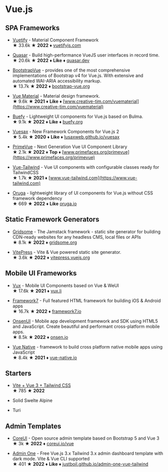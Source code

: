 # Vue.js

## SPA Frameworks

* [Vuetify](https://github.com/vuetifyjs/vuetify) - Material Component Framework  
&#9733; 33.6k &#9733; **2022** &#9830; [vuetifyjs.com](https://vuetifyjs.com)

* [Quasar](https://github.com/quasarframework/quasar) - Build high-performance VueJS user interfaces in record time.  
&#9733; 20.6k &#9733; **2022** &#9830; **Like** &#9830; [quasar.dev](https://quasar.dev)

* [BootstrapVue](https://github.com/bootstrap-vue/bootstrap-vue) - provides one of the most comprehensive implementations of Bootstrap v4 for Vue.js. With extensive and automated WAI-ARIA accessibility markup.  
&#9733; 13.7k &#9733; **2022** &#9830; [bootstrap-vue.org](https://bootstrap-vue.org)

* [Vue Material](https://github.com/vuematerial/vue-material) - Material design framework.  
&#9733; 9.6k &#9733; **2021** &#9830; **Like** &#9830; [www.creative-tim.com/vuematerial](https://www.creative-tim.com/vuematerial)

* [Buefy](https://github.com/buefy/buefy) - Lightweight UI components for Vue.js based on Bulma.  
&#9733; 9.1k &#9733; **2022** &#9830; **Like** &#9830; [buefy.org](https://buefy.org/)

* [Vuesax](https://github.com/lusaxweb/vuesax) - New Framework Components for Vue.js 2  
&#9733; 5.4k &#9733; **2020** &#9830; **Like** &#9830; [lusaxweb.github.io/vuesax](https://lusaxweb.github.io/vuesax)

* [PrimeVue](https://github.com/primefaces/primevue) - Next Generation Vue UI Component Library  
&#9733; 2.1k &#9733; **2022** &#9830; **Top** &#9830; [www.primefaces.org/primevue](https://www.primefaces.org/primevue)

* [Vue-Tailwind](https://github.com/alfonsobries/vue-tailwind) - Vue UI components with configurable classes ready for TailwindCSS  
&#9733; 1.7k &#9733; **2021** &#9830; [www.vue-tailwind.com](https://www.vue-tailwind.com)

* [Oruga](https://github.com/oruga-ui/oruga) - lightweight library of UI components for Vue.js without CSS framework dependency  
&#9733; 669 &#9733; **2022** &#9830; **Like** [oruga.io](https://oruga.io)

## Static Framework Generators

* [Gridsome](https://github.com/gridsome/gridsome) - The Jamstack framework - static site generator for building CDN-ready websites for any headless CMS, local files or APIs  
&#9733; 8.1k &#9733; **2022** &#9830; [gridsome.org](https://gridsome.org/)

* [VitePress](https://github.com/vuejs/vitepress) - Vite & Vue powered static site generator.  
&#9733; 3.6k &#9733; **2022** &#9830; [vitepress.vuejs.org](https://vitepress.vuejs.org)

## Mobile UI Frameworks

* [Vux](https://github.com/airyland/vux) - Mobile UI Components based on Vue & WeUI  
&#9733; 17.6k &#9733; **2021** &#9830; [vux.li](https://vux.li/)

* [Framework7](https://github.com/framework7io/framework7) - Full featured HTML framework for building iOS & Android apps  
&#9733; 16.7k &#9733; **2022** &#9830; [framework7.io](http://framework7.io)

* [OnsenUI](https://github.com/OnsenUI/OnsenUI) - Mobile app development framework and SDK using HTML5 and JavaScript. Create beautiful and performant cross-platform mobile apps.  
&#9733; 8.5k &#9733; **2022** &#9830; [onsen.io](https://onsen.io)

* [Vue Native](https://github.com/GeekyAnts/vue-native-core) - framework to build cross platform native mobile apps using JavaScript  
&#9733; 8.4k &#9733; **2021** &#9830; [vue-native.io](https://vue-native.io/)

## Starters

* [Vite + Vue 3 + Tailwind CSS](https://github.com/web2033/vite-vue3-tailwind-starter)  
&#9733; 785 &#9733; **2022**

* Solid Swelte Alpine

* Turi

## Admin Templates

* [CoreUI](https://github.com/coreui/coreui-free-vue-admin-template/) - Open source admin template based on Bootstrap 5 and Vue 3  
&#9733; 3k &#9733; **2022** &#9830; [coreui.io/vue](http://coreui.io/vue)

* [Admin One](https://github.com/justboil/admin-one-vue-tailwind) - Free Vue.js 3.x Tailwind 3.x admin dashboard template with dark mode. Vite & Vue CLI supported  
&#9733; 401 &#9733; **2022** &#9830; **Like** &#9830; [justboil.github.io/admin-one-vue-tailwind](https://justboil.github.io/admin-one-vue-tailwind/)
